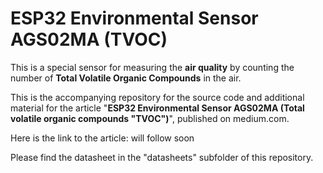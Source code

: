 # ESP32 Environmental Sensor AGS02MA (TVOC)

This is a special sensor for measuring the **air quality** by counting the number of  **Total Volatile Organic Compounds** in the air.

This is the accompanying repository for the source code and additional material for the article "**ESP32 Environmental Sensor AGS02MA (Total volatile organic compounds "TVOC")**", published on medium.com.

Here is the link to the article: will follow soon

Please find the datasheet in the "datasheets" subfolder of this repository.

